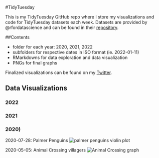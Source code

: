 #TidyTuesday

This is my TidyTuesday GitHub repo where I store my visualizations and code for TidyTuesday datasets each week. Datasets are provided by @rfordatascience and can be found in their [repository](https://github.com/rfordatascience/tidytuesday/). 

##Contents

- folder for each year: 2020, 2021, 2022
- subfolders for respective dates in ISO format (ie. 2022-01-11)
- RMarkdowns for data exploration and data visualization
- PNGs for final graphs

Finalized visualizations can be found on my [Twitter](https://twitter.com/jenjentro).

## Data Visualizations

### 2022

### 2021

### 2020)

2020-07-28: Palmer Penguins
![palmer penguins violin plot](/2020/07-28-2020/penguin_flipper.png)

2020-05-05: Animal Crossing villagers
![Animal Crossing graph](/2020/05-05-2020/acnh_tidytues_graph.png)